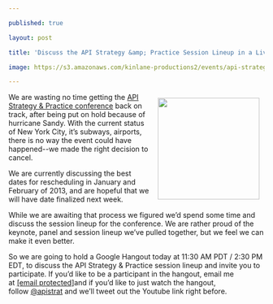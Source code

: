 ---
published: true
layout: post
title: 'Discuss the API Strategy &amp; Practice Session Lineup in a Live Hangout'
image: https://s3.amazonaws.com/kinlane-productions2/events/api-strategy-practice-conference/api-strategy-conference-logo.png
---

<p><a href="http://www.apistrategyconference.com/"><img style="padding: 10px;" src="https://s3.amazonaws.com/kinlane-productions2/events/api-strategy-practice-conference/api-strategy-conference-logo.png" alt="" width="200" align="right" /></a>
<p>We are wasting no time getting the&nbsp;<a href="/">API Strategy &amp; Practice conference</a>&nbsp;back on track, after being put on hold because of hurricane Sandy. With the current status of New York City, it&rsquo;s subways, airports, there is no way the event could have happened--we made the right decision to cancel.
<p>We are currently discussing the best dates for rescheduling in January and February of 2013, and are hopeful that we will have date finalized next week.
<p>While we are awaiting that process we figured we&rsquo;d spend some time and discuss the session lineup for the conference. We are rather proud of the keynote, panel and session lineup we&rsquo;ve pulled together, but we feel we can make it even better.
<p>So we are going to hold a Google Hangout today at 11:30 AM PDT / 2:30 PM EDT, to discuss the API Strategy &amp; Practice session lineup and invite you to participate. If you&rsquo;d like to be a participant in the hangout, email me at&nbsp;<a title="kinlane@gmail.com" href="/cdn-cgi/l/email-protection#88e3e1e6e4e9e6edc8efe5e9e1e4a6ebe7e5"><span class="__cf_email__" data-cfemail="3b505255575a555e7b5c565a525715585456">[email&#160;protected]</span></a>and if you&rsquo;d like to just watch the hangout, follow&nbsp;<a title="@apistrat" href="https://twitter.com/apistrat">@apistrat</a>&nbsp;and we&rsquo;ll tweet out the Youtube link right before.

